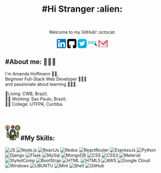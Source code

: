 <h1 color="black" align="center"> #Hi Stranger :alien: </h1>
<br/>
<p align="center" color="grey" size="14px">Welcome to my GitHub! :octocat:</p>
<p align="center">
    <a href="https://www.linkedin.com/in/amanda-h-660bab130/"><img src="icons/linkedin.svg"     alt="LinkedinIcon" width="30" height="30" aling="center"><img/></a>
    <a href="https://github.com/amandahp"><img src="icons/github-sign.svg" alt="GitHubIcon"     width="30" height="30" aling="center"><img/></a>
    <a href="https://twitter.com/HoffmannDev"><img src="icons/twitter.svg" alt="TwitterIcon"    width="30" height="30" aling="center"><img/></a>
    <a href="https://master.d182jwb085wxox.amplifyapp.com/home"><img src="icons/search-engine.svg" alt="SiteIcon"   width="30" height="30" aling="center"><img/></a>
    <a href="mailto:amandahoffmann2001@gmail.com"><img src="icons/gmail.svg" alt="GmailIcon"    width="30" height="30" aling="center"><img/></a>
</p>

<h2 align='left'>#About me: 💁🏻‍♀️</h2>
<p align='left' color="grey" font-size="20px">I'm Amanda Hoffmann 👩🏻, <br/>Beginner Full-Stack Web Developer 👩🏻‍💻 <br/> and passionate about learning 👩🏻‍🏫.</p>
<p align='left'>📍Living: CWB, Brazil;<br/> 👩‍💻 Working: Sao Paulo, Brazil;<br/> 👩‍🎓 College: UTFPR, Curitiba.</p>
<br/>
<p>
    <h2 align="rigth"><img  alt="skills"  width="50" height="50" src="icons/competence.svg"></img>#My Skills: </h2>
</p>
<p>
    <img alt="JS" src="https://img.shields.io/badge/JavaScript-F7DF1E?style=for-the-badge&logo=javascript&logoColor=black"/>
    <img alt="Node.js" src="https://img.shields.io/badge/Node.js-43853D?style=for-the-badge&logo=node.js&logoColor=white"/>
    <img alt="ReactJs" src="https://img.shields.io/badge/React-20232A?style=for-the-badge&logo=react&logoColor=61DAFB"/>
    <img alt="Redux" src="https://img.shields.io/badge/Redux-593D88?style=for-the-badge&logo=redux&logoColor=white"/>
    <img alt="ReactRouter" src="https://img.shields.io/badge/React_Router-CA4245?style=for-the-badge&logo=react-router&logoColor=white"/>
    <img alt="ExpressJs" src="https://img.shields.io/badge/Express.js-404D59?style=for-the-badge"/>
    <img alt="Python" src="https://img.shields.io/badge/Python-14354C?style=for-the-badge&logo=python&logoColor=white"/>
    <img alt="Django" src="https://img.shields.io/badge/Django-092E20?style=for-the-badge&logo=django&logoColor=white"/>
    <img alt="Flask" src="https://img.shields.io/badge/Django-092E20?style=for-the-badge&logo=django&logoColor=white"/>
    <img alt="MySql" src="https://img.shields.io/badge/MySQL-00000F?style=for-the-badge&logo=mysql&logoColor=white"/>
    <img alt="MongoDB" src="https://img.shields.io/badge/MongoDB-4EA94B?style=for-the-badge&logo=mongodb&logoColor=white"/>
    <img alt="CSS" src="https://img.shields.io/badge/CSS3-1572B6?style=for-the-badge&logo=css3&logoColor=white"/>
    <img alt="CSS3" src="https://img.shields.io/badge/CSS-239120?&style=for-the-badge&logo=css3&logoColor=white"/>
    <img alt="Material" src="https://img.shields.io/badge/Material--UI-0081CB?style=for-the-badge&logo=material-ui&logoColor=white"/>
    <img alt="StyledComp" src="https://img.shields.io/badge/styled--components-DB7093?style=for-the-badge&logo=styled-components&logoColor=white"/>
    <img alt="BootStrap" src="https://img.shields.io/badge/Bootstrap-563D7C?style=for-the-badge&logo=bootstrap&logoColor=white"/>
    <img alt="HTML" src="https://img.shields.io/badge/HTML-239120?style=for-the-badge&logo=html5&logoColor=white"/>
    <img alt="HTML5" src="https://img.shields.io/badge/HTML5-E34F26?style=for-the-badge&logo=html5&logoColor=white"/>
    <img alt="AWS" src="https://img.shields.io/badge/Amazon_AWS-232F3E?style=for-the-badge&logo=amazon-aws&logoColor=white"/>
    <img alt="Google Cloud" src="https://img.shields.io/badge/Google_Cloud-4285F4?style=for-the-badge&logo=google-cloud&logoColor=white"/>
    <img alt="Windows" src="https://img.shields.io/badge/Windows-0078D6?style=for-the-badge&logo=windows&logoColor=white"/>
    <img alt="UBUNTU" src="https://img.shields.io/badge/Ubuntu-E95420?style=for-the-badge&logo=ubuntu&logoColor=white"/>
    <img alt="Mint" src="https://img.shields.io/badge/Linux_Mint-87CF3E?style=for-the-badge&logo=linux-mint&logoColor=white"/>
    <img alt="Shell" src="https://img.shields.io/badge/Shell_Script-121011?style=for-the-badge&logo=gnu-bash&logoColor=white"/>
    <img alt="GitHub" src="https://img.shields.io/badge/GitHub-100000?style=for-the-badge&logo=github&logoColor=white"/>


</p>

